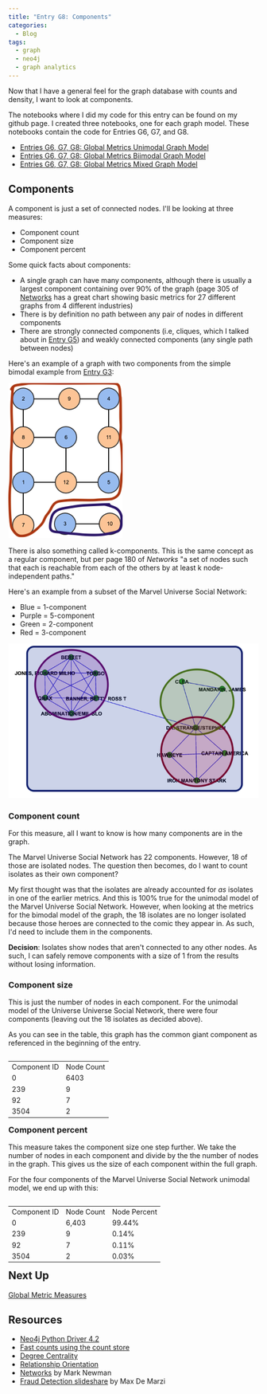 ```yaml
---
title: "Entry G8: Components"
categories:
  - Blog
tags:
  - graph
  - neo4j
  - graph analytics
---
```


Now that I have a general feel for the graph database with counts and density, I want to look at components.

The notebooks where I did my code for this entry can be found on my github page. I created three notebooks, one for each graph model. These notebooks contain the code for Entries G6, G7, and G8.

- [Entries G6, G7, G8: Global Metrics Unimodal Graph Model](https://github.com/julielinx/datascience_diaries/blob/master/graph/06_7_8a_nb_unimodal_global_metrics.ipynb)
- [Entries G6, G7, G8: Global Metrics Biimodal Graph Model](https://github.com/julielinx/datascience_diaries/blob/master/graph/06_7_8b_nb_bimodal_global_metrics.ipynb)
- [Entries G6, G7, G8: Global Metrics Mixed Graph Model](https://github.com/julielinx/datascience_diaries/blob/master/graph/06_7_8c_nb_mixed_global_metrics.ipynb)

## Components

A component is just a set of connected nodes. I'll be looking at three measures:

 - Component count
 - Component size
 - Component percent 
 
Some quick facts about components:

- A single graph can have many components, although there is usually a largest component containing over 90% of the graph (page 305 of [Networks](https://www.amazon.com/Networks-Mark-Newman/dp/0198805098) has a great chart showing basic metrics for 27 different graphs from 4 different industries)
- There is by definition no path between any pair of nodes in different components
- There are strongly connected components (i.e, cliques, which I talked about in [Entry G5](https://julielinx.github.io/blog/g05_project_bimodal/)) and weakly connected components (any single path between nodes)

Here's an example of a graph with two components from the simple bimodal example from [Entry G3](https://julielinx.github.io/blog/g03_graph_model/):

<img src='https://github.com/julielinx/datascience_diaries/blob/master/graph/images/bimodal_components.png?raw=true'>

There is also something called k-components. This is the same concept as a regular component, but per page 180 of *Networks* "a set of nodes such that each is reachable from each of the others by at least k node-independent paths."

Here's an example from a subset of the Marvel Universe Social Network:

- Blue = 1-component
- Purple = 5-component
- Green = 2-component
- Red = 3-component

<img src='https://github.com/julielinx/datascience_diaries/blob/master/graph/images/k-components.png?raw=true'>

### Component count

For this measure, all I want to know is how many components are in the graph.

The Marvel Universe Social Network has 22 components. However, 18 of those are isolated nodes. The question then becomes, do I want to count isolates as their own component?

My first thought was that the isolates are already accounted for *as* isolates in one of the earlier metrics. And this is 100% true for the unimodal model of the Marvel Universe Social Network. However, when looking at the metrics for the bimodal model of the graph, the 18 isolates are no longer isolated because those heroes are connected to the comic they appear in. As such, I'd need to include them in the components.

**Decision**: Isolates show nodes that aren't connected to any other nodes. As such, I can safely remove components with a size of 1 from the results without losing information.

### Component size

This is just the number of nodes in each component. For the unimodal model of the Universe Universe Social Network, there were four components (leaving out the 18 isolates as decided above).

As you can see in the table, this graph has the common giant component as referenced in the beginning of the entry.

<table align=left>
    <tr>
        <td>Component ID</td>
        <td>Node Count</td>
    </tr>
    <tr>
        <td>0</td>
        <td>6403</td>
    </tr>
    <tr>
        <td>239</td>
        <td>9</td>
    </tr>
    <tr>
        <td>92</td>
        <td>7</td>
    </tr>
    <tr>
        <td>3504</td>
        <td>2</td>
    </tr>
</table>

### Component percent

This measure takes the component size one step further. We take the number of nodes in each component and divide by the the number of nodes in the graph. This gives us the size of each component within the full graph.

For the four components of the Marvel Universe Social Network unimodal model, we end up with this:

<table align=left>
    <tr>
        <td>Component ID</td>
        <td>Node Count</td>
        <td>Node Percent</td>
    </tr>
    <tr>
        <td>0</td>
        <td>6,403</td>
        <td>99.44%</td>
    </tr>
    <tr>
        <td>239</td>
        <td>9</td>
        <td>0.14%</td>
    </tr>
    <tr>
        <td>92</td>
        <td>7</td>
        <td>0.11%</td>
    </tr>
    <tr>
        <td>3504</td>
        <td>2</td>
        <td>0.03%</td>
    </tr>
</table>

## Next Up

[Global Metric Measures](https://julielinx.github.io/blog/g09_global_measures_metrics/)

## Resources

- [Neo4j Python Driver 4.2](https://neo4j.com/docs/api/python-driver/current/)
- [Fast counts using the count store](https://neo4j.com/developer/kb/fast-counts-using-the-count-store/)
- [Degree Centrality](https://neo4j.com/docs/graph-data-science/current/algorithms/degree-centrality/)
- [Relationship Orientation](https://neo4j.com/docs/graph-data-science/current/management-ops/cypher-projection/#cypher-projection-relationship-orientation)
- [Networks](https://www.amazon.com/Networks-Mark-Newman/dp/0198805098) by Mark Newman
- [Fraud Detection slideshare](https://www.slideshare.net/maxdemarzi/fraud-detection-and-neo4j) by Max De Marzi